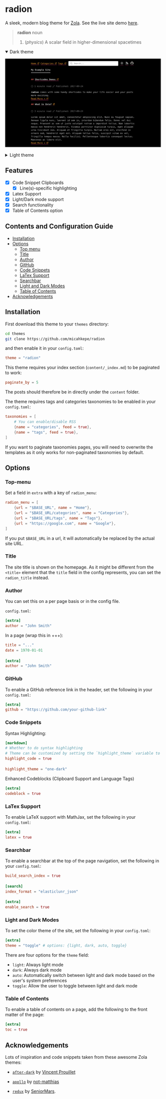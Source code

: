 # radion

A sleek, modern blog theme for [Zola](https://www.getzola.org/). See the live 
site demo [here](https://micahkepe.com/radion/).

> **radion** 
> noun 
> 1. (*physics*) A scalar field in higher-dimensional spacetimes
>

<details open>
<summary>Dark theme</summary>

![radion dark theme screenshot](screenshot.png)
</details>

<details>
<summary>Light theme</summary>

![radion light theme screenshot](screenshot-light.png)
</details>

## Features

- [x] Code Snippet Clipboards
  - [x] Line(s)-specific highlighting
- [x] Latex Support
- [x] Light/Dark mode support
- [x] Search functionality
- [x] Table of Contents option

## Contents and Configuration Guide

- [Installation](#installation)
- [Options](#options)
  - [Top menu](#top-menu)
  - [Title](#title)
  - [Author](#author)
  - [GitHub](#github)
  - [Code Snippets](#code-snippets)
  - [LaTex Support](#latex-support)
  - [Searchbar](#searchbar)
  - [Light and Dark Modes](#light-and-dark-modes)
  - [Table of Contents](#table-of-contents)
- [Acknowledgements](#acknowledgements)

## Installation

First download this theme to your `themes` directory:

```bash
cd themes
git clone https://github.com/micahkepe/radion
```

and then enable it in your `config.toml`:

```toml
theme = "radion"
```

This theme requires your index section (`content/_index.md`) to be paginated to work:

```toml
paginate_by = 5
```

The posts should therefore be in directly under the `content` folder.

The theme requires tags and categories taxonomies to be enabled in your
`config.toml`:

```toml
taxonomies = [
    # You can enable/disable RSS
    {name = "categories", feed = true},
    {name = "tags", feed = true},
]
```

If you want to paginate taxonomies pages, you will need to overwrite the
templates as it only works for non-paginated taxonomies by default.

## Options

### Top-menu

Set a field in `extra` with a key of `radion_menu`:

```toml
radion_menu = [
    {url = "$BASE_URL", name = "Home"},
    {url = "$BASE_URL/categories", name = "Categories"},
    {url = "$BASE_URL/tags", name = "Tags"},
    {url = "https://google.com", name = "Google"},
]
```

If you put `$BASE_URL` in a url, it will automatically be replaced by the actual
site URL.

### Title

The site title is shown on the homepage. As it might be different from the
`<title>` element that the `title` field in the config represents, you can set
the `radion_title` instead.

### Author

You can set this on a per page basis or in the config file.

`config.toml`:

```toml
[extra]
author = "John Smith"
```

In a page (wrap this in +++):

```toml
title = "..."
date = 1970-01-01

[extra]
author = "John Smith"
```

### GitHub

To enable a GitHub reference link in the header, set the following in your
`config.toml`:

```toml
[extra]
github = "https://github.com/your-github-link"
```

### Code Snippets

Syntax Highlighting:

```toml
[markdown]
# Whether to do syntax highlighting
# Theme can be customized by setting the `highlight_theme` variable to a theme supported by Zola
highlight_code = true

highlight_theme = "one-dark"
```

Enhanced Codeblocks (Clipboard Support and Language Tags)

```toml
[extra]
codeblock = true
```

### LaTex Support

To enable LaTeX support with MathJax, set the following in your `config.toml`:

```toml
[extra]
latex = true
```

### Searchbar

To enable a searchbar at the top of the page navigation, set the following in
your `config.toml`:

```toml
build_search_index = true

[search]
index_format = "elasticlunr_json"

[extra]
enable_search = true
```

### Light and Dark Modes

To set the color theme of the site, set the following in your `config.toml`:

```toml
[extra]
theme = "toggle" # options: {light, dark, auto, toggle}
```

There are four options for the `theme` field:

- `light`: Always light mode
- `dark`: Always dark mode
- `auto`: Automatically switch between light and dark mode based on the user's
  system preferences
- `toggle`: Allow the user to toggle between light and dark mode

### Table of Contents

To enable a table of contents on a page, add the following to the front matter
of the page:

```toml
[extra]
toc = true
```

## Acknowledgements

Lots of inspiration and code snippets taken from these awesome Zola themes:

- [`after-dark`](https://github.com/getzola/after-dark) by
  [Vincent Prouillet](https://www.vincentprouillet.com/)

- [`apollo`](https://github.com/not-matthias/apollo/tree/main) by
  [not-matthias](https://github.com/not-matthias)

- [`redux`](https://github.com/SeniorMars/redux) by
  [SeniorMars](https://github.com/SeniorMars).
